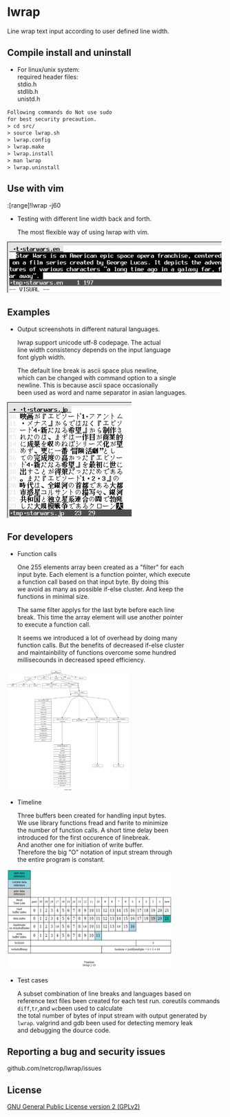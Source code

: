 # lwrap
Line wrap text input according to user defined line width.

## Compile install and uninstall

* For linux/unix system:  
required header files:  
stdio.h  
stdlib.h  
unistd.h  
```
Following commands do Not use sudo
for best security precaution.
> cd src/
> source lwrap.sh
> lwrap.config
> lwrap.make
> lwrap.install
> man lwrap
> lwrap.uninstall
```
## Use with vim
:[range]!lwrap -j60

* Testing with different line width back and forth.

   The most flexible way of using lwrap with vim.

![Alt text](misc/lwrap.gif?raw=true "")

## Examples

* Output screenshots in different natural languages.

  lwrap support unicode utf-8 codepage. The actual  
line width consistency depends on the input language  
font glyph width.

  The default line break is ascii space plus newline,  
  which can be changed with command option to a single  
  newline. This is because ascii space occasionally  
  been used as word and name separator in asian languages.

![Alt text](misc/examples.gif?raw=true "")

## For developers

* Function calls

  One 255 elements array been created as a "filter" for each  
input byte. Each element is a function pointer, which execute  
a function call based on that input byte. By doing this  
we avoid as many as possible if-else cluster. And keep the  
functions in minimal size.

  The same filter applys for the last byte before each line  
break. This time the array element will use another pointer  
to execute a function call.

  It seems we introduced a lot of overhead by doing many  
function calls. But the benefits of decreased if-else cluster  
and maintainbility of functions overcome some hundred  
millisecounds in decreased speed efficiency.

<img src="misc/functions.png" height="282" width="282">

* Timeline

  Three buffers been created for handling input bytes.  
We use library functions fread and fwrite to minimize  
the number of function calls. A short time delay been  
introduced for the first occurence of linebreak.  
And another one for initiation of write buffer.  
Therefore the big "O" notation of input stream through  
the entire program is constant.

<img src="misc/timeline.png" height="232" width="382">


* Test cases

  A subset combination of line breaks and languages based on  
reference text files been created for each test run.
  coreutils commands ```diff```,```tr```,and ```wc```been used to calculate  
the total number of bytes of input stream with output generated by ```lwrap```.
  valgrind and gdb been used for detecting memory leak  
and debugging the dource code.

## Reporting a bug and security issues

github.com/netcrop/lwrap/issues

## License

[GNU General Public License version 2 (GPLv2)](https://github.com/netcrop/lwrap/COPYING)
